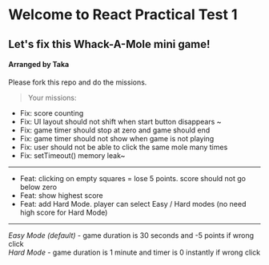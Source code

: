 # Welcome to React Practical Test 1

## Let's fix this Whack-A-Mole mini game!

#### Arranged by Taka

Please fork this repo and do the missions.

> Your missions:

- Fix: score counting
- Fix: UI layout should not shift when start button disappears ~
- Fix: game timer should stop at zero and game should end
- Fix: game timer should not show when game is not playing
- Fix: user should not be able to click the same mole many times
- Fix: setTimeout() memory leak~

---

- Feat: clicking on empty squares = lose 5 points. score should not go below zero
- Feat: show highest score
- Feat: add Hard Mode. player can select Easy / Hard modes (no need high score for Hard Mode)

---

_Easy Mode (default)_ - game duration is 30 seconds and -5 points if wrong click  
_Hard Mode_ - game duration is 1 minute and timer is 0 instantly if wrong click
